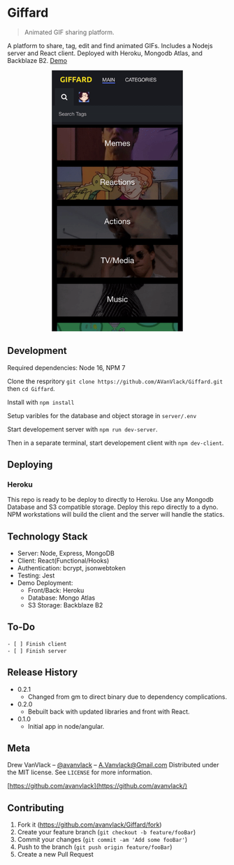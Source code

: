 # Giffard

> Animated GIF sharing platform.

A platform to share, tag, edit and find animated GIFs. Includes a Nodejs server and React client. Deployed with Heroku, Mongodb Atlas, and Backblaze B2. [Demo](https://giffard.herokuapp.com)

<p align="center">
  <img width="300" src="screenshot.gif">
</p>

## Development

Required dependencies: Node 16, NPM 7

Clone the respritory `git clone https://github.com/AVanVlack/Giffard.git` then `cd Giffard`.

Install with `npm install`

Setup varibles for the database and object storage in `server/.env`

Start developement server with `npm run dev-server`.

Then in a separate terminal, start developement client with `npm dev-client`.

## Deploying

### Heroku

This repo is ready to be deploy to directly to Heroku. Use any Mongodb Database and S3 compatible storage. Deploy this repo directly to a dyno. NPM workstations will build the client and the server will handle the statics.

## Technology Stack

- Server: Node, Express, MongoDB
- Client: React(Functional/Hooks)
- Authentication: bcrypt, jsonwebtoken
- Testing: Jest
- Demo Deployment:
  - Front/Back: Heroku
  - Database: Mongo Atlas
  - S3 Storage: Backblaze B2

## To-Do

```
- [ ] Finish client
- [ ] Finish server
```

## Release History

- 0.2.1
  - Changed from gm to direct binary due to dependency complications.
- 0.2.0
  - Bebuilt back with updated libraries and front with React.
- 0.1.0
  - Initial app in node/angular.

## Meta

Drew VanVlack – [@avanvlack](https://twitter.com/avanvlack) – A.Vanvlack@Gmail.com
Distributed under the MIT license. See `LICENSE` for more information.

[https://github.com/avanvlack](https://github.com/avanvlack/)

## Contributing

1. Fork it (<https://github.com/avanvlack/Giffard/fork>)
2. Create your feature branch (`git checkout -b feature/fooBar`)
3. Commit your changes (`git commit -am 'Add some fooBar'`)
4. Push to the branch (`git push origin feature/fooBar`)
5. Create a new Pull Request
